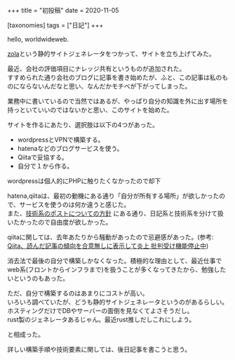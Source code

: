 +++
title = "初投稿"
date = 2020-11-05

[taxonomies]
tags = ["日記"]
+++

hello, worldwideweb.

[zola](https://www.getzola.org/)という静的サイトジェネレータをつかって、サイトを立ち上げてみた。

<!-- more -->

最近、会社の評価項目にナレッジ共有というものが追加された。  
すすめられた通り会社のブログに記事を書き始めたが、ふと、この記事は私のものにならないんだなと思い、なんだかモチベが下がってしまった。

業務中に書いているので当然ではあるが、やっぱり自分の知識を外に出す場所を持っといていいのではないかと思い、このサイトを始めた。

サイトを作るにあたり、選択肢は以下の4つがあった。

- wordpressとVPNで構築する。
- hatenaなどのブログサービスを使う。
- Qiitaで妥協する。
- 自分で１から作る。

wordpressは個人的にPHPに触りたくなかったので却下  

hatena,qiitaは、最初の動機にある通り「自分が所有する場所」が欲しかったので、サービスを使うのは何か違うと感じた。  
また、[技術系のポストについての方針](content/diary/20201106.md) にある通り、日記系と技術系を分けて扱いたかったので自由度が欲しかった。

qiitaに関しては、去年あたりから騒動があったので忌避感があった。(参考: [Qiita、読んだ記事の傾向を合意無しに表示して炎上 批判受け機能停止中](https://www.itmedia.co.jp/news/articles/2003/26/news087.html))

消去法で最後の自分で構築しかなくなった。積極的な理由として、最近仕事でweb系(フロントからインフラまで)を扱うことが多くなってきたから、勉強したいというのもあった。

ただ、自分で構築するのはあまりにコストが高い。  
いろいろ調べていたが、どうも静的サイトジェネレータというのがあるらしい。ホスティングだけでDBやサーバーの面倒を見なくてよさそうだし。  
rust製のジェネレータあるじゃん。最近rust推しだしこれにしよう。

と相成った。

詳しい構築手順や技術要素に関しては、後日記事を書こうと思う。

